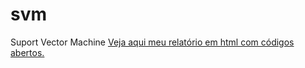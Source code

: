 # svm
Suport Vector Machine
[Veja aqui meu relatório em html com códigos abertos.](https://heitorgabriel.github.io/svm/)
